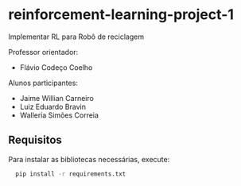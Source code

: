 # reinforcement-learning-project-1
Implementar RL para Robô de reciclagem

Professor orientador:
- Flávio Codeço Coelho

Alunos participantes:
- Jaime Willian Carneiro
- Luiz Eduardo Bravin
- Walleria Simões Correia


## Requisitos

Para instalar as bibliotecas necessárias, execute:
```bash
  pip install -r requirements.txt
```